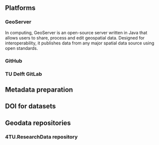 ## Platforms

### GeoServer
In computing, GeoServer is an open-source server written in Java that allows users to share, process and edit geospatial data. Designed for interoperability, it publishes data from any major spatial data source using open standards.

### GitHub

### TU Delft GitLab

## Metadata preparation

## DOI for datasets

## Geodata repositories

### 4TU.ResearchData repository